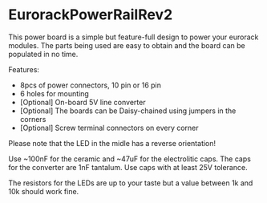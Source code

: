 # EurorackPowerRailRev2

This power board is a simple but feature-full design to power your eurorack modules. The parts being used are easy to obtain and the board can be populated in no time.

Features:
- 8pcs of power connectors, 10 pin or 16 pin
- 6 holes for mounting
- [Optional] On-board 5V line converter
- [Optional] The boards can be Daisy-chained using jumpers in the corners
- [Optional] Screw terminal connectors on every corner


Please note that the LED in the midle has a reverse orientation!

Use ~100nF for the ceramic and ~47uF for the electrolitic caps. The caps for the converter are 1nF tantalum. Use caps with at least 25V tolerance.

The resistors for the LEDs are up to your taste but a value between 1k and 10k should work fine.
